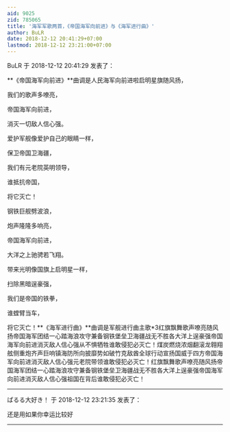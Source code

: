 ```yaml
---
aid: 9025
zid: 785065
title: '海军军歌两首，《帝国海军向前进》与《海军进行曲》'
author: BuLR
date: 2018-12-12 20:41:29+07:00
lastmod: 2018-12-12 23:21:00+07:00
---
```


BuLR 于 2018-12-12 20:41:29 发表了：

**《帝国海军向前进》**曲调是人民海军向前进啦启明星旗随风扬，

我们的歌声多嘹亮，

帝国海军向前进，

消灭一切敌人信心强。

爱护军舰像爱护自己的眼睛一样，

保卫帝国卫海疆，

我们有元老院英明领导，

谁抵抗帝国，

将它灭亡！

钢铁巨舰劈波浪，

炮声隆隆多响亮，

帝国海军向前进，

大洋之上驰骋若飞翔。

带来光明像国旗上启明星一样，

扫除黑暗逞豪强，

我们是帝国的铁拳，

谁螳臂当车，

将它灭亡！**《海军进行曲》**曲调是军舰进行曲主歌\*3红旗飘舞歌声嘹亮随风扬帝国海军团结一心踏海浪攻守兼备钢铁堡垒卫海疆战无不胜各大洋上逞豪强帝国海军向前进消灭敌人信心强从不惧牺牲谁敢侵犯必灭亡！煤炭燃烧浓烟翻滚龙翱翔舷侧重炮齐声巨响镇海防所向披靡势如破竹克敌酋全球行动宣扬国威于四方帝国海军向前进消灭敌人信心强元老院带领谁敢侵犯必灭亡！红旗飘舞歌声嘹亮随风扬帝国海军团结一心踏海浪攻守兼备钢铁堡垒卫海疆战无不胜各大洋上逞豪强帝国海军向前进消灭敌人信心强祖国在背后谁敢侵犯必灭亡！

---------

ぱるる大好き！ 于 2018-12-12 23:21:35 发表了：

还是用如果你幸运比较好

---------

